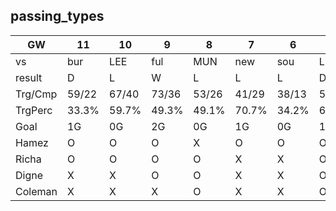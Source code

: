 ## passing_types

GW|11|10|9|8|7|6|5|4
--|--|--|-|-|-|-|-|-
vs|bur|LEE|ful|MUN|new|sou|LIV|BHA
result|D|L|W|L|L|L|D|W
Trg/Cmp|59/22|67/40|73/36|53/26|41/29|38/13|54/30|50/44
TrgPerc|33.3%|59.7%|49.3%|49.1%|70.7%|34.2%|60%|88%
Goal|1G|0G|2G|0G|1G|0G|1G|1G
Hamez|O|O|O|X|O|O|O|O
Richa|O|O|O|O|X|X|O|X
Digne|X|X|O|O|X|X|O|O
Coleman|X|X|X|O|X|X|O|O
